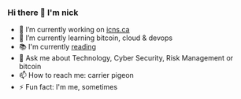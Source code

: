### Hi there 👋 I'm nick

<!--
**gitnickg/gitnickg** is a ✨ _special_ ✨ repository because its `README.md` (this file) appears on your GitHub profile.

Here are some ideas to get you started:
-->
- 🔭 I’m currently working on [icns.ca](https://icns.ca)
- 🌱 I’m currently learning bitcoin, cloud & devops
- 📚 I'm currently [reading](https://www.goodreads.com/user/show/72735131-nickname)
- 💬 Ask me about Technology, Cyber Security, Risk Management or bitcoin
- 📫 How to reach me: carrier pigeon
- ⚡ Fun fact: I'm me, sometimes

